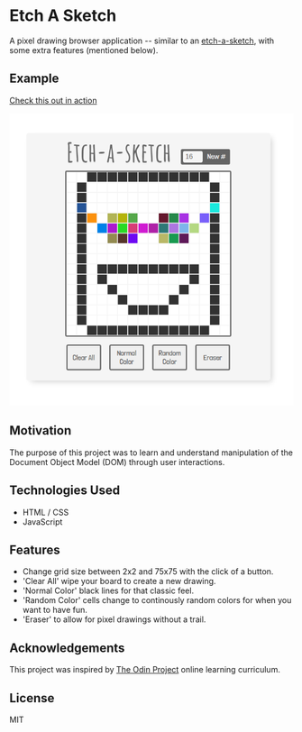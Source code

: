 # Etch A Sketch

A pixel drawing browser application -- similar to an [etch-a-sketch](https://en.wikipedia.org/wiki/Etch_A_Sketch), with some extra features (mentioned below).

## Example
[Check this out in action](https://jmilll.github.io/etch-a-sketch/)

![Etch A Sketch Example](assets/demo.png)



## Motivation

The purpose of this project was to learn and understand manipulation of the Document Object Model (DOM) through user interactions.

## Technologies Used

* HTML / CSS
* JavaScript

## Features

* Change grid size between 2x2 and 75x75 with the click of a button.
* 'Clear All' wipe your board to create a new drawing.
* 'Normal Color' black lines for that classic feel.
* 'Random Color' cells change to continously random colors for when you want to have fun.
* 'Eraser' to allow for pixel drawings without a trail.

## Acknowledgements

This project was inspired by [The Odin Project](https://www.theodinproject.com/home) online learning curriculum.

## License

MIT